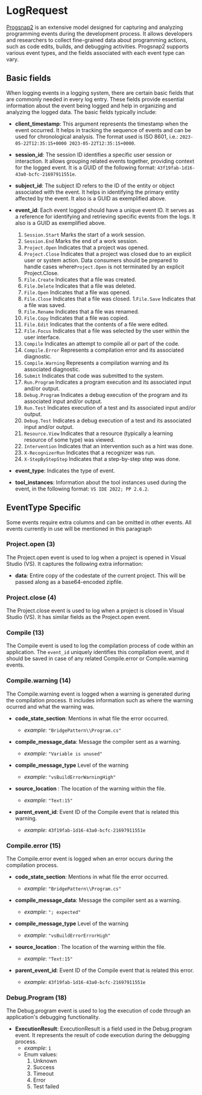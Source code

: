 # LogRequest

[Progsnap2](https://cssplice.github.io/progsnap2/) is an extensive model designed for capturing and analyzing programming events during the development process. It allows developers and researchers to collect fine-grained data about programming actions, such as code edits, builds, and debugging activities. Progsnap2 supports various event types, and the fields associated with each event type can vary.

## Basic fields

When logging events in a logging system, there are certain basic fields that are commonly needed in every log entry. These fields provide essential information about the event being logged and help in organizing and analyzing the logged data. The basic fields typically include:

- **client_timestamp**: This argument represents the timestamp when the event occurred. It helps in tracking the sequence of events and can be used for chronological analysis. The format used is ISO 8601, i.e.: `2023-05-22T12:35:15+0000 2023-05-22T12:35:15+0000`.

- **session_id**: The session ID identifies a specific user session or interaction. It allows grouping related events together, providing context for the logged event. It is a GUID of the following format: `43f19fab-1d16-43a0-bcfc-21697911551e`.

- **subject_id**: The subject ID refers to the ID of the entity or object associated with the event. It helps in identifying the primary entity affected by the event. It also is a GUID as exemplified above.

- **event_id**: Each event logged should have a unique event ID. It serves as a reference for identifying and retrieving specific events from the logs. It also is a GUID as exemplified above.
    1. `Session.Start` Marks the start of a work session.
    1. `Session.End` Marks the end of a work session.
    1. `Project.Open` Indicates that a project was opened.
    1. `Project.Close` Indicates that a project was closed due to an explicit user or system action. Data consumers should be prepared to handle cases where`Project.Open` is not terminated by an explicit Project.Close.
    1. `File.Create` Indicates that a file was created.
    1. `File.Delete` Indicates that a file was deleted.
    1. `File.Open` Indicates that a file was opened.
    1. `File.Close` Indicates that a file was closed.
    1.`File.Save` Indicates that a file was saved.
    1. `File.Rename` Indicates that a file was renamed.
    1. `File.Copy` Indicates that a file was copied.
    1. `File.Edit` Indicates that the contents of a file were edited.
    1. `File.Focus` Indicates that a file was selected by the user within the user interface.
    1. `Compile` Indicates an attempt to compile all or part of the code.
    1. `Compile.Error` Represents a compilation error and its associated diagnostic.
    1. `Compile.Warning` Represents a compilation warning and its associated diagnostic.
    1. `Submit` Indicates that code was submitted to the system.
    1. `Run.Program` Indicates a program execution and its associated input and/or output.
    1. `Debug.Program` Indicates a debug execution of the program and its associated input and/or output.
    1. `Run.Test` Indicates execution of a test and its associated input and/or output.
    1. `Debug.Test` Indicates a debug execution of a test and its associated input and/or
output.
    1. `Resource.View` Indicates that a resource (typically a learning resource of some type)
was viewed.
    1. `Intervention` Indicates that an intervention such as a hint was done.
    1. `X-RecognizerRun` Indicates that a recognizer was run.
    1. `X-StepByStepStep` Indicates that a step-by-step step was done.

- **event_type**: Indicates the type of event.

- **tool_instances**: Information about the tool instances used during the event, in the following format: `VS IDE 2022; PP 2.6.2`.

## EventType Specific

Some events require extra columns and can be omitted in other events. All events currently in use will be mentioned in this paragraph

### Project.open (3)

The Project.open event is used to log when a project is opened in Visual Studio (VS). It captures the following extra information:

- **data**: Entire copy of the codestate of the current project. This will be passed along as a base64-encoded zipfile.
  
### Project.close (4)

The Project.close event is used to log when a project is closed in Visual Studio (VS). It has similar fields as the Project.open event.

### Compile (13)

The Compile event is used to log the compilation process of code within an application. The `event_id` uniquely identifies this compilation event, and it should be saved in case of any related Compile.error or Compile.warning events.

### Compile.warning (14)

The Compile.warning event is logged when a warning is generated during the compilation process. It includes information such as where the warning ocurred and what the warning was.

- **code_state_section**: Mentions in what file the error occurred.
  - *example*: `"BridgePattern\\Program.cs"`
- **compile_message_data**: Message the compiler sent as a warning.
  - *example*: `"Variable is unused"`

- **compile_message_type** Level of the warning
  - *example*: `"vsBuildErrorWarningHigh"`

- **source_location** : The location of the warning within the file.
  - *example*: `"Text:15"`

- **parent_event_id**: Event ID of the Compile event that is related this warning.
  - *example*: `43f19fab-1d16-43a0-bcfc-21697911551e`

### Compile.error (15)

The Compile.error event is logged when an error occurs during the compilation process.

- **code_state_section**: Mentions in what file the error occurred.
  - *example*: `"BridgePattern\\Program.cs"`

- **compile_message_data**: Message the compiler sent as a warning.
  - *example*: `"; expected"`

- **compile_message_type** Level of the warning
  - *example*: `"vsBuildErrorErrorHigh"`

- **source_location** : The location of the warning within the file.
  - *example*: `"Text:15"`

- **parent_event_id**: Event ID of the Compile event that is related this error.
  - *example*: `43f19fab-1d16-43a0-bcfc-21697911551e`

### Debug.Program (18)

The Debug.program event is used to log the execution of code through an application's debugging functionality.

- **ExecutionResult**: ExecutionResult is a field used in the Debug.program event. It represents the result of code execution during the debugging process.
  - *example*: `1`
  - Enum values:
    1. Unknown
    2. Success
    3. Timeout
    4. Error
    5. Test failed
